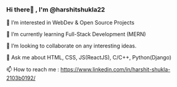 ### Hi there👋 , I'm @harshitshukla22

👀 I’m interested in WebDev & Open Source Projects 

🌱 I’m currently learning Full-Stack Development (MERN)

👯 I’m looking to collaborate on any interesting ideas. 

💬 Ask me about HTML, CSS, JS(ReactJS), C/C++, Python(Django)

📫 How to reach me : https://www.linkedin.com/in/harshit-shukla-2103b0192/
